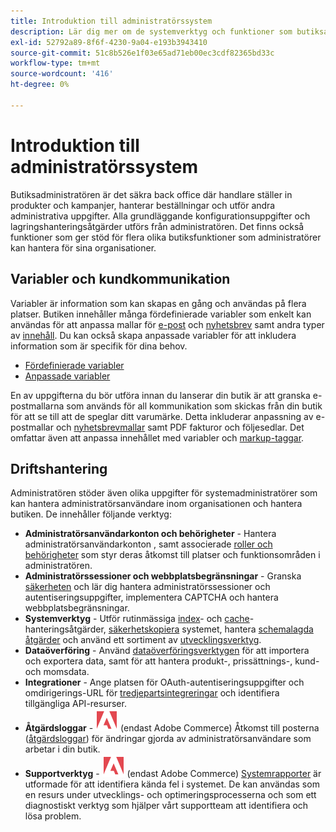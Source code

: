 ```yaml
---
title: Introduktion till administratörssystem
description: Lär dig mer om de systemverktyg och funktioner som butiksadministratören kan använda för att hantera webbplatser, data, integreringar och admin-användare på ett effektivt sätt.
exl-id: 52792a89-8f6f-4230-9a04-e193b3943410
source-git-commit: 51c8b526e1f03e65ad71eb00ec3cdf82365bd33c
workflow-type: tm+mt
source-wordcount: '416'
ht-degree: 0%

---
```


# Introduktion till administratörssystem

Butiksadministratören är det säkra back office där handlare ställer in produkter och kampanjer, hanterar beställningar och utför andra administrativa uppgifter. Alla grundläggande konfigurationsuppgifter och lagringshanteringsåtgärder utförs från administratören. Det finns också funktioner som ger stöd för flera olika butiksfunktioner som administratörer kan hantera för sina organisationer.

## Variabler och kundkommunikation

Variabler är information som kan skapas en gång och användas på flera platser. Butiken innehåller många fördefinierade variabler som enkelt kan användas för att anpassa mallar för [e-post](email-templates.md) och [nyhetsbrev](../merchandising-promotions/newsletter-template.md) samt andra typer av [innehåll](../content-design/introduction.md#content). Du kan också skapa anpassade variabler för att inkludera information som är specifik för dina behov.

- [Fördefinierade variabler](variables-predefined.md)
- [Anpassade variabler](variables-custom.md)

En av uppgifterna du bör utföra innan du lanserar din butik är att granska e-postmallarna som används för all kommunikation som skickas från din butik för att se till att de speglar ditt varumärke. Detta inkluderar anpassning av e-postmallar och [nyhetsbrevmallar](../merchandising-promotions/newsletter-template.md) samt PDF fakturor och följesedlar. Det omfattar även att anpassa innehållet med variabler och [markup-taggar](markup-tags.md).

## Driftshantering

Administratören stöder även olika uppgifter för systemadministratörer som kan hantera administratörsanvändare inom organisationen och hantera butiken. De innehåller följande verktyg:

- **Administratörsanvändarkonton och behörigheter** - Hantera administratörsanvändarkonton [](permissions-users-all.md), samt associerade [roller och behörigheter](permissions-user-roles.md) som styr deras åtkomst till platser och funktionsområden i administratören.
- **Administratörssessioner och webbplatsbegränsningar** - Granska [säkerheten](security.md) och lär dig hantera administratörssessioner och autentiseringsuppgifter, implementera CAPTCHA och hantera webbplatsbegränsningar.
- **Systemverktyg** - Utför rutinmässiga [index](index-management.md)- och [cache](cache-management.md)-hanteringsåtgärder, [säkerhetskopiera](backups.md) systemet, hantera [schemalagda åtgärder](data-scheduled-import-export.md) och använd ett sortiment av [utvecklingsverktyg](developer-tools.md).
- **Dataöverföring** - Använd [dataöverföringsverktygen](data-transfer.md) för att importera och exportera data, samt för att hantera produkt-, prissättnings-, kund- och momsdata.
- **Integrationer** - Ange platsen för OAuth-autentiseringsuppgifter och omdirigerings-URL för [tredjepartsintegreringar](integrations.md) och identifiera tillgängliga API-resurser.
- **Åtgärdsloggar** - ![Adobe Commerce](../assets/adobe-logo.svg) (endast Adobe Commerce) Åtkomst till posterna ([åtgärdsloggar](action-log.md)) för ändringar gjorda av administratörsanvändare som arbetar i din butik.
- **Supportverktyg** - ![Adobe Commerce](../assets/adobe-logo.svg) (endast Adobe Commerce) [Systemrapporter](support.md#access-system-reports) är utformade för att identifiera kända fel i systemet. De kan användas som en resurs under utvecklings- och optimeringsprocesserna och som ett diagnostiskt verktyg som hjälper vårt supportteam att identifiera och lösa problem.
